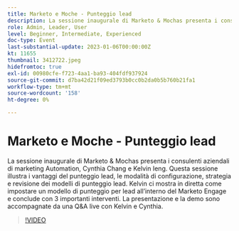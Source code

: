 ```yaml
---
title: Marketo e Moche - Punteggio lead
description: La sessione inaugurale di Marketo & Mochas presenta i consulenti aziendali di marketing Automation, Cynthia Chang e Kelvin Ieng. Questa sessione illustra i vantaggi del punteggio lead, le modalità di configurazione, strategia e revisione dei modelli di punteggio lead. Kelvin ci mostra in diretta come impostare un modello di punteggio per lead all’interno del Marketo Engage e conclude con 3 importanti interventi. La presentazione e la demo sono accompagnate da una Q&A live con Kelvin e Cynthia.
role: Admin, Leader, User
level: Beginner, Intermediate, Experienced
doc-type: Event
last-substantial-update: 2023-01-06T00:00:00Z
kt: 11655
thumbnail: 3412722.jpeg
hidefromtoc: true
exl-id: 00980cfe-f723-4aa1-ba93-404fdf937924
source-git-commit: d7ba42d21f09ed3793b0cc0b2da0b5b760b21fa1
workflow-type: tm+mt
source-wordcount: '158'
ht-degree: 0%

---
```


# Marketo e Moche - Punteggio lead

La sessione inaugurale di Marketo &amp; Mochas presenta i consulenti aziendali di marketing Automation, Cynthia Chang e Kelvin Ieng. Questa sessione illustra i vantaggi del punteggio lead, le modalità di configurazione, strategia e revisione dei modelli di punteggio lead. Kelvin ci mostra in diretta come impostare un modello di punteggio per lead all’interno del Marketo Engage e conclude con 3 importanti interventi. La presentazione e la demo sono accompagnate da una Q&amp;A live con Kelvin e Cynthia.

>[!VIDEO](https://video.tv.adobe.com/v/3412722/?quality=12&learn=on)
